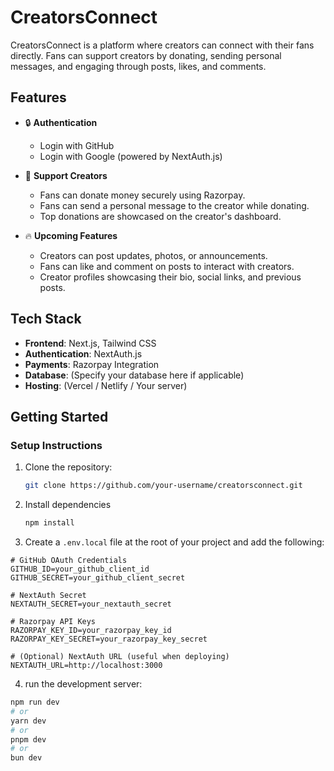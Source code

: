 # CreatorsConnect

CreatorsConnect is a platform where creators can connect with their fans directly. Fans can support creators by donating, sending personal messages, and engaging through posts, likes, and comments.

## Features

- 🔒 **Authentication**
  - Login with GitHub
  - Login with Google (powered by NextAuth.js)

- 💸 **Support Creators**
  - Fans can donate money securely using Razorpay.
  - Fans can send a personal message to the creator while donating.
  - Top donations are showcased on the creator's dashboard.

- 🔥 **Upcoming Features**
  - Creators can post updates, photos, or announcements.
  - Fans can like and comment on posts to interact with creators.
  - Creator profiles showcasing their bio, social links, and previous posts.

## Tech Stack

- **Frontend**: Next.js, Tailwind CSS
- **Authentication**: NextAuth.js
- **Payments**: Razorpay Integration
- **Database**: (Specify your database here if applicable)
- **Hosting**: (Vercel / Netlify / Your server)

## Getting Started

### Setup Instructions

1. Clone the repository:
   ```bash
   git clone https://github.com/your-username/creatorsconnect.git
   ```

2. Install dependencies
   ```bash
   npm install
   ```

3. Create a `.env.local` file at the root of your project and add the following:

```env
# GitHub OAuth Credentials
GITHUB_ID=your_github_client_id
GITHUB_SECRET=your_github_client_secret

# NextAuth Secret
NEXTAUTH_SECRET=your_nextauth_secret

# Razorpay API Keys
RAZORPAY_KEY_ID=your_razorpay_key_id
RAZORPAY_KEY_SECRET=your_razorpay_key_secret

# (Optional) NextAuth URL (useful when deploying)
NEXTAUTH_URL=http://localhost:3000
```
4. run the development server:

  ```bash
  npm run dev
  # or
  yarn dev
  # or
  pnpm dev
  # or
  bun dev
  ```

